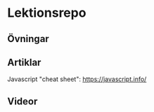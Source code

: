 # Lektionsrepo

## Övningar

## Artiklar

Javascript "cheat sheet": https://javascript.info/

## Videor
